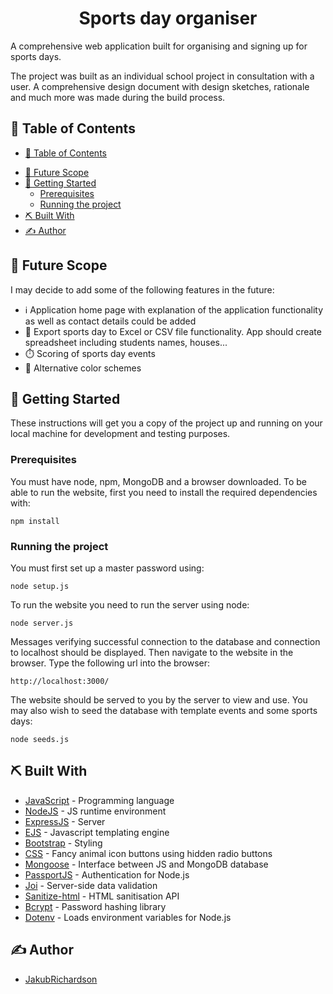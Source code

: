 <p>
  <h1 align="center">Sports day organiser</h1>
</p>

A comprehensive web application built for organising and signing up for sports days.

The project was built as an individual school project in consultation with a user. A comprehensive design document with design sketches, rationale and much more was made during the build process.

## 📝 Table of Contents

- [📝 Table of Contents](#-table-of-contents)
<!-- - [🖼️ Project Images <a name = "project_images"></a>](#-project-images-) -->
- [🚀 Future Scope <a name = "future_scope"></a>](#-future-scope-)
- [🏁 Getting Started <a name = "getting_started"></a>](#-getting-started-)
  - [Prerequisites <a name = "prerequisites"></a>](#prerequisites-)
  - [Running the project <a name = "running"></a>](#running-the-project-)
- [⛏️ Built With <a name = "tech_stack"></a>](#️-built-with-)
- [✍️ Author <a name = "author"></a>](#️-author-)

<!-- ## 🖼️ Project Images <a name = "project_images"></a>

<p align="center">
  <img src="./images/pomodoro1.PNG" alt="Pomodoro timer image 1" width="600"/>
</p>

<details>
<summary>See More Images</summary>
<br/>
<p align="center">
  <img src="./images/pomodoro2.PNG" alt="Pomodoro timer image 2" width="600"/>
  <img src="./images/pomodoro3.PNG" alt="Pomodoro timer image 3" width="600"/>
  <img src="./images/pomodoro4.PNG" alt="Pomodoro timer image 4" width="600"/>
</p>
</details> -->

## 🚀 Future Scope <a name = "future_scope"></a>

I may decide to add some of the following features in the future:
- ℹ️ Application home page with explanation of the application functionality as well as contact details could be added
- 📝 Export sports day to Excel or CSV file functionality. App should create spreadsheet including students names, houses...
- ⏱️ Scoring of sports day events
- 🎨 Alternative color schemes

## 🏁 Getting Started <a name = "getting_started"></a>

These instructions will get you a copy of the project up and running on your local machine for development and testing purposes.

### Prerequisites <a name = "prerequisites"></a>

You must have node, npm, MongoDB and a browser downloaded. To be able to run the website, first you need to install the required dependencies with:

```
npm install 
```

### Running the project <a name = "running"></a>

You must first set up a master password using: 

```
node setup.js
```
To run the website you need to run the server using node:

```
node server.js
```
Messages verifying successful connection to the database and connection to localhost should be displayed. Then navigate to the website in the browser. Type the following url into the browser:

```
http://localhost:3000/
```
The website should be served to you by the server to view and use. You may also wish to seed the database with template events and some sports days: 

```
node seeds.js
```


## ⛏️ Built With <a name = "tech_stack"></a>

- [JavaScript](https://developer.mozilla.org/en-US/docs/Web/JavaScript) - Programming language
- [NodeJS](https://nodejs.org/en/) - JS runtime environment
- [ExpressJS](https://expressjs.com/) - Server
- [EJS](https://ejs.co/) - Javascript templating engine
- [Bootstrap](https://getbootstrap.com/) - Styling
- [CSS](https://developer.mozilla.org/en-US/docs/Web/CSS) - Fancy animal icon buttons using hidden radio buttons
- [Mongoose](https://mongoosejs.com/) - Interface between JS and MongoDB database
- [PassportJS](https://www.passportjs.org/) - Authentication for Node.js
- [Joi](https://joi.dev/) - Server-side data validation
- [Sanitize-html](https://www.npmjs.com/package/sanitize-html) - HTML sanitisation API
- [Bcrypt](https://www.npmjs.com/package/bcrypt) - Password hashing library
- [Dotenv](https://www.npmjs.com/package/dotenv) - Loads environment variables for Node.js

## ✍️ Author <a name = "author"></a>

- [JakubRichardson](https://github.com/JakubRichardson)